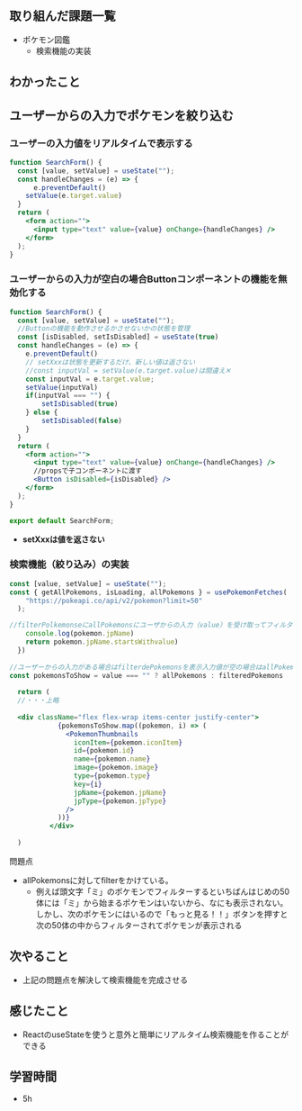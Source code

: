 ## 取り組んだ課題一覧
- ポケモン図鑑
    - 検索機能の実装
## わかったこと
## ユーザーからの入力でポケモンを絞り込む

### ユーザーの入力値をリアルタイムで表示する

```jsx
function SearchForm() {
  const [value, setValue] = useState("");
  const handleChanges = (e) => {
	  e.preventDefault()
    setValue(e.target.value)
  }
  return (
    <form action="">
      <input type="text" value={value} onChange={handleChanges} />
    </form>
  );
}
```

### ユーザーからの入力が空白の場合Buttonコンポーネントの機能を無効化する

```jsx
function SearchForm() {
  const [value, setValue] = useState("");
  //Buttonの機能を動作させるかさせないかの状態を管理
  const [isDisabled, setIsDisabled] = useState(true)
  const handleChanges = (e) => {
    e.preventDefault()
    // setXxxは状態を更新するだけ、新しい値は返さない
    //const inputVal = setValue(e.target.value)は間違え✕
    const inputVal = e.target.value;
    setValue(inputVal)
    if(inputVal === "") {
        setIsDisabled(true)
    } else {
        setIsDisabled(false)
    }
  }
  return (
    <form action="">
      <input type="text" value={value} onChange={handleChanges} />
      //propsで子コンポーネントに渡す
      <Button isDisabled={isDisabled} />
    </form>
  );
}

export default SearchForm;

```

- **setXxxは値を返さない**

### 検索機能（絞り込み）の実装

```jsx
const [value, setValue] = useState("");
const { getAllPokemons, isLoading, allPokemons } = usePokemonFetches(
    "https://pokeapi.co/api/v2/pokemon?limit=50"
  );

//filterPolkemonseにallPokemonsにユーザからの入力（value）を受け取ってフィルターした配列を格納
    console.log(pokemon.jpName)
    return pokemon.jpName.startsWithvalue)
  })
  
//ユーザーからの入力がある場合はfilterdePokemonsを表示入力値が空の場合はallPokemonsを表示  
const pokemonsToShow = value === "" ? allPokemons : filteredPokemons
  
  return (
  //・・・上略
  
  <div className="flex flex-wrap items-center justify-center">
            {pokemonsToShow.map((pokemon, i) => (
              <PokemonThumbnails
                iconItem={pokemon.iconItem}
                id={pokemon.id}
                name={pokemon.name}
                image={pokemon.image}
                type={pokemon.type}
                key={i}
                jpName={pokemon.jpName}
                jpType={pokemon.jpType}
              />
            ))}
          </div>
  
  )
```

問題点

- allPokemonsに対してfilterをかけている。
    - 例えば頭文字「ミ」のポケモンでフィルターするといちばんはじめの50体には「ミ」から始まるポケモンはいないから、なにも表示されない。しかし、次のポケモンにはいるので「もっと見る！！」ボタンを押すと次の50体の中からフィルターされてポケモンが表示される
## 次やること
- 上記の問題点を解決して検索機能を完成させる
## 感じたこと
- ReactのuseStateを使うと意外と簡単にリアルタイム検索機能を作ることができる
## 学習時間
- 5h
